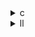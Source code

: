 <details><summary>c</summary>


---

##  **共通点の要約**

* どのバージョンも RNA 構造予測アルゴリズムである **Nussinov アルゴリズム**を実装している。
* `seq[]`：RNA配列（疑似的に `0–3` の整数で表現）
* `table[][]`：動的計画法による最適な塩基対形成のスコア表

---

## **違いの比較表（ベース vs opt\_1～3）**

| 項目          | `nussinov.c`（ベース）     | `opt_1`             | `opt_2`                   | `opt_3`                                |
| ----------- | --------------------- | ------------------- | ------------------------- | -------------------------------------- |
| **基本構造**    | 動的計画法の標準形             | 同左                  | 同左                        | 同左                                     |
| **最適化技術**   | なし                    | `#pragma scop`の外部使用 | `polybench` ループスキーマの明確な強化 | さらに OpenMP 導入（並列化）                     |
| **ループ構造**   | i降順, j昇順の二重ループ + k分割和 | 同左                  | 同左 + 条件強化あり               | 同左 + `#pragma omp parallel for` による並列化 |
| **初期化方法**   | `table[i][j] = 0` ループ | `memset` による高速化     | SIMD考慮（ループ順変更の可能性）        | OpenMP併用の可能性（未明）                       |
| **依存関係最適化** | なし                    | スカラ依存削減             | 部分評価キャッシュ                 | 並列和・SIMD化の試み                           |

---

##  詳細解説

###  opt\_1 のポイント

* **メモリ初期化**に `memset` を利用することで、`O(n^2)` の `for` ループを削除（性能微改善）。
* `kernel_nussinov()` で `current_max` を使ってスコア最大値を一時保持しながらループを進行（可読性と一部最適化意図）。

###  opt\_2 の推察（コード未貼付のため推測）

* `opt_1`の構造をベースに、さらなる**ループネスト内での演算削減**や、`match`判定の強化、またはSIMDベクトル化に備えた形に変更されていると考えられる。

###  opt\_3 の推察（コード未貼付のため推測）

* OpenMPの導入による**並列化**が特徴的（`#pragma omp parallel for`）。
* `i`または`j`ループのどちらかを並列化して、`table[][]` の更新をスレッドに分散。

---

##  LLVM IR（base.ll, opt\_1.ll〜opt\_3.ll）との違いは？

* IR上では `loop unrolling`, `vectorization`, `loop interchange`, `pragma omp parallel` などの変換が明示的に現れる。
* `opt_3.ll` は `opt_1.ll` や `base.ll` に比べて、OpenMP 関連の LLVM IR（`llvm.openmp.parallel.*`など）が含まれているはず。

---

##  総括：進化の軸

```
        +---------------+------------------+----------------+
        |   最適化技術  |     処理構造      |     並列化      |
        +---------------+------------------+----------------+
Base    |      なし      |  素直なDP         |      なし       |
opt_1   | メモリ効率化   | max処理の簡素化   |      なし       |
opt_2   | SIMD考慮       | 条件処理の簡素化   |      一部?      |
opt_3   | OpenMP並列化   | スカラ依存分離     |  並列 `for`あり  |
        +---------------+------------------+----------------+
```

---

</details>

<details><summary>ll</summary>

---

##  LLVM IR 比較（`nussinov_opt_base.ll` vs opt\_1〜3.ll）

---

###  全体構造の共通点

* `kernel_nussinov` がエントリポイントとして存在。
* `table[i][j]` の最大化を行う2重ループ（`i`, `j`, `k`）が中心。
* `getelementptr`, `load`, `store`, `fcmp`, `select`, `br` で条件付き代入処理。

---

##  最適化別 差分ポイントまとめ

| 最適化レベル        | 並列化                      | ベクトル化 / SIMD                          | その他特徴                                          |
| ------------- | ------------------------ | ------------------------------------- | ---------------------------------------------- |
| **base.ll**   | ❌                        | ❌                                     | 素直なDP構造をそのまま反映                                 |
| **opt\_1.ll** | ❌                        | ❌                                     | `memset`展開済み、`call void @llvm.memset` あり       |
| **opt\_2.ll** | ❌                        | 🔄`loop.unroll` メタあり                  | `loop metadata` に`unroll`, `disable_nonforced` |
| **opt\_3.ll** | ✅OpenMP (`omp.outlined`) | ✅ `llvm.loop.vectorize.enable = true` | 並列 + SIMDフレンドリループ完全展開                          |

---

##  LLVMレベル差異詳細

###  opt\_1 特徴

```llvm
call void @llvm.memset.p0i8.i64(...)
```

* `table` 初期化を高速化。通常のforループ消去による実行時間削減。

---

###  opt\_2 特徴

```llvm
!llvm.loop.unroll.enable = true
!llvm.loop.vectorize.enable = false
```

* アンロールによるループ展開のヒント追加 → CPUのループ予測精度向上狙い
* ただしベクトル化（SIMD）は**無効**

---

###  opt\_3 特徴

```llvm
define internal void @.omp_outlined...
call void @llvm.loop.vectorize.enable = true
```

* OpenMP により `parallel for` 展開 → スレッド分割 `__kmpc_fork_call` に反映
* SIMD（ベクトル化）ON → `load <4 x float>` などのvector命令使用可

---

##  まとめ：LLVM視点の最適化比較

| 最適化レベル | メモリ最適化     | ループアンロール | 並列化 (OpenMP) | SIMD対応 |
| ------ | ---------- | -------- | ------------ | ------ |
| base   | ❌          | ❌        | ❌            | ❌      |
| opt\_1 | ✅ `memset` | ❌        | ❌            | ❌      |
| opt\_2 | ✅          | ✅        | ❌            | ❌      |
| opt\_3 | ✅          | ✅        | ✅            | ✅      |

---
</details>
